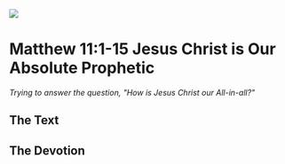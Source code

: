 <img class="intro-right" src="/images/art-matthew.jpg">

# Matthew 11:1-15 Jesus Christ is Our Absolute Prophetic

*Trying to answer the question, "How is Jesus Christ our All-in-all?"*

## The Text

## The Devotion